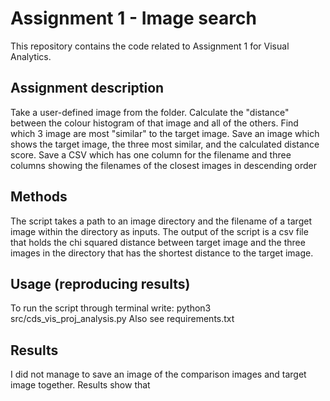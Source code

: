 # Assignment 1 - Image search
This repository contains the code related to Assignment 1 for Visual Analytics. 

## Assignment description
Take a user-defined image from the folder.
Calculate the "distance" between the colour histogram of that image and all of the others.
Find which 3 image are most "similar" to the target image.
Save an image which shows the target image, the three most similar, and the calculated distance score.
Save a CSV which has one column for the filename and three columns showing the filenames of the closest images in descending order

## Methods
The script takes a path to an image directory and the filename of a target image within the directory as inputs. 
The output of the script is a csv file that holds the chi squared distance between target image and the three images in the directory that has the shortest distance to the target image.

## Usage (reproducing results)
To run the script through terminal write: python3 src/cds_vis_proj_analysis.py
Also see requirements.txt

## Results
I did not manage to save an image of the comparison images and target image together. Results show that 
